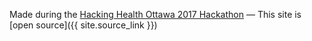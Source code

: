 
Made during the [Hacking Health Ottawa 2017 Hackathon](https://hackinghealth.ca/)
&mdash;
This site is [open source]({{ site.source_link }})

